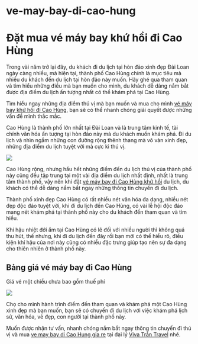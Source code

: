 # ve-may-bay-di-cao-hung
<h1>Đặt mua vé máy bay khứ hồi đi Cao Hùng</h1>

Trong vài năm trở lại đây, du khách đi du lịch tại hòn đảo xinh đẹp Đài Loan ngày càng nhiều, mà hiện tại, thành phố Cao Hùng chính là mục tiêu mà nhiều du khách đến du lịch tại hòn đảo này muốn. Hãy ghé qua tham quan và tìm hiểu những điều mà bạn muốn cho mình, du khách dễ dàng nắm bắt được địa điểm du lịch ấn tượng nhất có thể khám phá tại Cao Hùng.

Tìm hiểu ngay những địa điểm thú vị mà bạn muốn và mua cho mình <a href = "http://vivatrantravel.vn/ve-may-bay-di-cao-hung.html">vé máy bay khứ hồi đi Cao Hùng</a>, bạn sẽ có thể nhanh chóng giải quyết được những vấn đề mình thắc mắc.

Cao Hùng là thành phố lớn nhất tại Đài Loan và là trung tâm kinh tế, tài chính văn hóa ấn tượng tại hòn đảo này mà du khách muốn khám phá. Đi du lịch và nhìn ngắm những con đường rộng thênh thang mà vô vàn xinh đẹp, những địa điểm du lịch tuyệt vời mà cực kì thú vị.

<img src = "https://vemaybaychinaairlines.com/wp-content/uploads/2016/05/ve-may-bay-di-cao-hung.jpeg" /> 

Cao Hùng rộng, nhưng hầu hết những điểm đến du lịch thú vị của thành phố này cũng đều tập trung tại một vài địa điểm du lịch nhất định, nhất là trung tâm thành phố, vậy nên khi đặt <a href = "https://vivatrantravel.com/ve-quoc-te/ve-may-bay-di-cao-hung.html">vé máy bay đi Cao Hùng khứ hồi</a> du lịch, du khách có thể dễ dàng nắm bắt ngay những thông tin chuyến đi du lịch.

Thành phố xinh đẹp Cao Hùng có rất nhiều nét văn hóa đa dạng, nhiều nét đẹp độc đáo tuyệt vời, khi đi du lịch đến Cao Hùng, có vài lễ hội độc đáo mang nét khám phá tại thành phố này cho du khách đến tham quan và tìm hiểu.

Khí hậu nhiệt đới ẩm tại Cao Hùng có lẽ đối với nhiều người thì không quá thu hút, thế nhưng, khi đi du lịch đến đây rồi bạn mới có thể hiểu rõ, điều kiện khí hậu của nơi này cũng có nhiều đặc trưng giúp tạo nên sự đa dạng cho thiên nhiên ở thành phố này.

<h2>Bảng giá vé máy bay đi Cao Hùng</h2>

Giá vé một chiều chưa bao gồm thuế phí

<img src = "https://vemaybaychinaairlines.com/wp-content/uploads/2016/05/ve-may-bay-di-cao-hung-6.jpg" /> 

Chọ cho mình hành trình điểm đến tham quan và khám phá một Cao Hùng xinh đẹp mà bạn muốn, bạn sẽ có chuyến đi du lịch với việc khám phá lịch sử, văn hóa, vẻ đẹp, con người tại thành phố này.

Muốn được nhận tư vấn, nhanh chóng nắm bắt ngay thông tin chuyến đi thú vị và mua <a href = "https://visaxuatnhapcanh.vn/ve-may-bay-di-cao-hung.html">ve may bay di Cao Hung gia re</a> tại đại lý <a href = "http://vivatrantravel.vn/">Viva Trần Travel</a> nhé.

